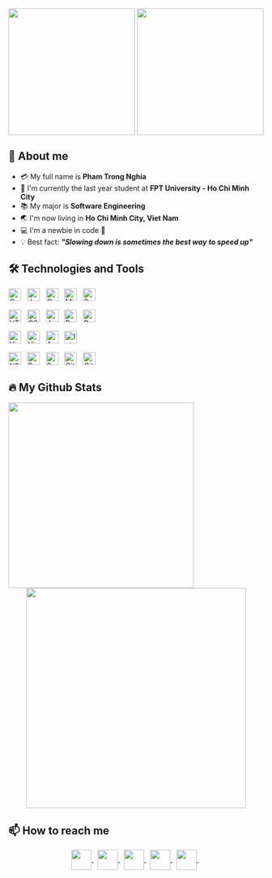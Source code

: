 <div align="center">
  <img align="center" height="250px" src="https://user-images.githubusercontent.com/73085770/190726756-e66767fe-5e42-4c4c-9542-e989858fc3dc.gif" />
  <img align="center" height="250px" src="https://user-images.githubusercontent.com/73085770/190730412-f5a40d94-37c0-4418-bc7d-7932796953db.gif" />
</div>

## 👋 About me
- :credit_card: My full name is **Pham Trong Nghia**
- :school: I'm currently the last year student at **FPT University - Ho Chi Minh City**
- :books: My major is **Software Engineering**
- :earth_asia: I'm now living in **Ho Chi Minh City, Viet Nam**
- :computer: I'm a newbie in code :penguin:
- :bulb: Best fact: ***"Slowing down is sometimes the best way to speed up"*** 


## 🛠 Technologies and Tools
<!-- LANGUAGES -->
  <span><img src="https://img.shields.io/badge/C Sharp-F8F8FF?logo=C Sharp&logoColor=239120" alt="C Sharp logo" title="C Sharp" height="25" /></span>
  &nbsp;
  <span><img src="https://img.shields.io/badge/Java-F8F8FF?logo=Java&logoColor=239120" alt="Java logo" title="Java" height="25" /></span>
  &nbsp;
  <span><img src="https://img.shields.io/badge/C-F8F8FF?logo=C&logoColor=00B1E7" alt="C" title="C" height="25" /></span>
  &nbsp;
  <span><img src="https://img.shields.io/badge/Microsoft SQL Server-F8F8FF?logo=Microsoft SQL Server&logoColor=CC2927" alt="Microsoft SQL Server" title="Microsoft SQL   Server" height="25" /></span>
  &nbsp;
  <span><img src="https://img.shields.io/badge/Swagger-F8F8FF?logo=Swagger&logoColor=85EA2D" alt="Swagger" title="Swagger" height="25" /></span>
  &nbsp;
<!-- FRONT-END -->
  <span><img src="https://img.shields.io/badge/HTML5-F8F8FF?logo=HTML5&logoColor=E34F26" alt="HTML5 logo" title="HTML5" height="25" /></span>
  &nbsp;
  <span><img src="https://img.shields.io/badge/CSS3-F8F8FF?logo=CSS3&logoColor=1572B6" alt="CSS3 logo" title="CSS3" height="25" /></span>
  &nbsp;
  <span><img src="https://img.shields.io/badge/JavaScript-F8F8FF?logo=JavaScript&logoColor=F7DF1E" alt="JavaScript logo" title="JavaScript" height="25" /></span>
  &nbsp;
  <span><img src="https://img.shields.io/badge/Bootstrap-F8F8FF?logo=Bootstrap&logoColor=7952B3" alt="Bootstrap logo" title="Bootstrap" height="25" /></span>
  &nbsp;
  <span><img src="https://img.shields.io/badge/Postman-F8F8FF?logo=Postman&logoColor=FF6C37" alt="Postman" title="Postman" height="25" /></span>
  &nbsp;
<!-- IDE Tools -->
  <span><img src="https://img.shields.io/badge/Visual Studio Code-F8F8FF?logo=Visual Studio Code&logoColor=007ACC" alt="Visual Studio Code logo" title="Visual Studio     Code" height="25" /></span>
  &nbsp;
  <span><img src="https://img.shields.io/badge/Visual Studio-F8F8FF?logo=Visual Studio&logoColor=5C2D91" alt="Visual Studio logo" title="Visual Studio" height="25" />   </span>
  &nbsp;
  <span><img src="https://img.shields.io/badge/Apache NetBeans IDE-F8F8FF?logo=Apache NetBeans IDE&logoColor=1B6AC6" alt="Apache NetBeans IDE logo" title="Apache         NetBeans IDE" height="25" /></span>
  &nbsp;
  <span><img src="https://img.shields.io/badge/IntelliJ IDEA-F8F8FF?logo=IntelliJ IDEA&logoColor=000000" alt="IntelliJ IDEA logo" title="IntelliJ IDEA" height="25" />   </span>
<!-- FRAMEWORK -->
  <span><img src="https://img.shields.io/badge/.NET-F8F8FF?logo=.NET&logoColor=512BD4" alt=".NET logo" title=".NET" height="25" /></span>
  &nbsp;
  <span><img src="https://img.shields.io/badge/React-F8F8FF?logo=React&logoColor=61DAFB" alt="React logo" title="React" height="25" /></span>
  &nbsp;
  <span><img src="https://img.shields.io/badge/Spring Boot-F8F8FF?logo=Spring Boot&logoColor=6DB33F" alt="Spring Boot logo" title="Spring Boot" height="25" /></span>
  &nbsp;
  <span><img src="https://img.shields.io/badge/Git-F8F8FF?logo=Git&logoColor=F05032" alt="Git logo" title="Git" height="25" /></span>
  &nbsp;
  <span><img src="https://img.shields.io/badge/GitHub-F8F8FF?logo=GitHub&logoColor=181717" alt="GitHub logo" title="GitHub" height="25" /></span>
  &nbsp;
</p>

## 🔥 My Github Stats
<!--https://github.com/anuraghazra/github-readme-stats-->
<div align=center>
  <div>
    <img width="366" align="left" src="https://github-readme-stats.vercel.app/api/top-langs/?username=ptnghia3502&title_color=61dafb&text_color=ffffff&icon_color=61dafb&bg_color=20232a&langs_count=8&layout=compact&border_color=61dafb&hide_border=true" />
  </div>
  <div>
    <img align="center" width="434" src="https://github-readme-stats.vercel.app/api?username=ptnghia3502&show_icons=true&theme=react&border_color=61dafb&hide_border=true" />
  </div>
</div>

## 📫 How to reach me
<div align="center">
  <a href="mailto:ptnghia3052@gmail.com" >
    <img align="center" width="40px" src="https://img.icons8.com/color/344/gmail--v1.png" />
  </a> &nbsp; 
  <a href="https://www.facebook.com/nghia.pham0305" >
    <img align="center" width="40px" src="https://img.icons8.com/fluency/344/facebook-new.png" />
  </a> &nbsp; 
  <a href="https://www.instagram.com/ptnghia3502" >
    <img align="center" width="40px" src="https://img.icons8.com/fluency/344/instagram-new.png" />
  </a> &nbsp;
  <a href="https://github.com/ptnghia3502" >
    <img align="center" width="40px" src="https://img.icons8.com/fluency/344/github.png" />
  </a> &nbsp;
  <a href="#" >
    <img align="center" width="40px" src="https://img.icons8.com/fluency/344/linkedin.png" />
  </a> &nbsp; 
</div>

